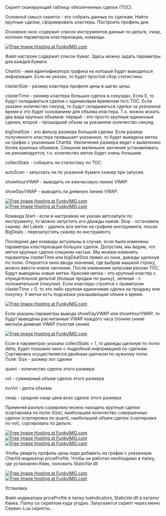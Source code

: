 Скрипт сканирующий таблицу обезличенных сделок (ТОС).

Основной смысл скрипта - это собрать данные по сделкам. Найти крупные сделки, сформировать кластеры. Построить профиль дня.

Основное окно содержит список инструментов данные по дельте, vwap, колонки парамтеров кластеризации, команды.

<a href="http://funkyimg.com/view/2M4TC" target="_blank"><img src="http://funkyimg.com/i/2M4TC.png" alt="Free Image Hosting at FunkyIMG.com" border="0"></a>

Файл настроек содержит список бумаг. Здесь можно задать параметры для каждой бумаги.

ChartId - имя идентификатора графика на который будет выводиться  информация. Если не указан, то будет простой сбор статистики.

clasterSize  - размер кластера профиля цены в шагах цены.

clasterTime  - размер кластера больших сделок в секундах. Если 0, то будут складываться сделки с одинаковым временем mcs ТОС.
               Если указано количество секунд, то будут складываться сделки за указанное время и это будет основанием для
               объема кластера. Т.о. можно искать два вида крупных объемов: первый - это просто крупные единичные сделки,
               второй - прошедший объем за указанное количество секунд.
               
bigDealSize  - это фильтр размера большой сделки. Если размер полученного кластера превышает указанное, то будет выведена метка на график с указанным ChartId. Увеличение размера ведет к выявлению более крыпных объемов. Слишком маленькое занчение устанавливать не рекомендуется, т.к. количество меток будет очень большим.

collectStats - собирать ли статистику по ТОС.

autoScan     - запускать ли по указнной бумаге сканер при запуске.

showHourVWAP - выводить ли ежечасовую линию VWAP.

showDayVWAP  - выводить ли дневную линию VWAP.

<a href="http://funkyimg.com/view/2M4TG" target="_blank"><img src="http://funkyimg.com/i/2M4TG.png" alt="Free Image Hosting at FunkyIMG.com" border="0"></a>
<a href="http://funkyimg.com/view/2M4TH" target="_blank"><img src="http://funkyimg.com/i/2M4TH.png" alt="Free Image Hosting at FunkyIMG.com" border="0"></a>

Команда Start   - если в настройках не указан автозапуск по инструменту, то можно запустить его дважды нажав. Stop - остановить сканер.
del Labels      - удалить все метки на графике инструмента.
rescan BigDeals - перезапустить сканер по инструменту.

Последние две команды актуальны в случае, если были изменены параметры кластеризации больших сделок. Допустим, мы видим,
что метки крупных сделок слишком частые. Мы можем изменить параметры clasterTime или bigDealSize прямо из окна, давжды щелкнув по полю. Откроется окно ввода значения, где выбрав мышкой строку, можно ввести новое занчение. После изменения запускам рескан ТОС. Будут выведены новые метки. Красная метка - это крупный кластер с отрицательной дельтой (больше продаж по рынку),
зеленая - с положительной (покупки). Если кластеры строятся с праметром clasterTime = 0, то это либо крупная единичнвая сделка
на продажу или покупку. У метки есть подсказка указаывающая объем и время.

<a href="http://funkyimg.com/view/2M4TJ" target="_blank"><img src="http://funkyimg.com/i/2M4TJ.png" alt="Free Image Hosting at FunkyIMG.com" border="0"></a>

Если указаны параметры вывода showDayVWAP или showHourVWAP, то будут выведены расчитанные VWAP каждого часа (тонкие синие метки)и дневная VWAP (толстая синяя)

<a href="http://funkyimg.com/view/2M4UY" target="_blank"><img src="http://funkyimg.com/i/2M4UY.png" alt="Free Image Hosting at FunkyIMG.com" border="0"></a>

Если в параметрах указана collectStats = 1, то дважды щелкнув по полю delta, будет показано окно с подробной информацией по сделкам.
Сортировка осуществляется двойным щелчком по нужному полю. 
Поля:
Size   - размер лот сделки

quant  - количество сделок этого размера

vol    - суммарный объем сделок этого размера

invVol - делта объема

vwap   - средняя vwap цена всех сделок этого размера

Применяя разную сорировку можно находить крупные сделки (сортировка по полю Size), наибольшее количество совершенных сделок
(сортировка по quant), наибольший объем сделок (сортировка по vol), сортировать по дельте.

<a href="http://funkyimg.com/view/2M4TD" target="_blank"><img src="http://funkyimg.com/i/2M4TD.png" alt="Free Image Hosting at FunkyIMG.com" border="0"></a>
<a href="http://funkyimg.com/view/2M4TE" target="_blank"><img src="http://funkyimg.com/i/2M4TE.png" alt="Free Image Hosting at FunkyIMG.com" border="0"></a>
<a href="http://funkyimg.com/view/2M4TF" target="_blank"><img src="http://funkyimg.com/i/2M4TF.png" alt="Free Image Hosting at FunkyIMG.com" border="0"></a>

Чтобы увидеть профиль цены надо добавить на график с указанным ChartId индикатор priceProfile. Чтобы он работал необходимо в папку, где уcтановлен Квик, положить StaticVar.dll

<a href="http://funkyimg.com/view/2M4VC" target="_blank"><img src="http://funkyimg.com/i/2M4VC.png" alt="Free Image Hosting at FunkyIMG.com" border="0"></a>
<a href="http://funkyimg.com/view/2M4VD" target="_blank"><img src="http://funkyimg.com/i/2M4VD.png" alt="Free Image Hosting at FunkyIMG.com" border="0"></a>

Установка.

Файл индикатора priceProfile в папку luaIndicators, StaticVar.dll в каталог Квика. Папку со скриптом куда угодно. 
Запускается скрипт через меню Сервис-Lua скрипты...
